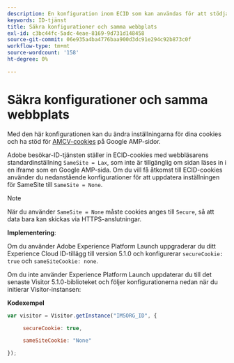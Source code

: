 ```yaml
---
description: En konfiguration inom ECID som kan användas för att stödja AMCV-cookies på Google AMP-sidor.
keywords: ID-tjänst
title: Säkra konfigurationer och samma webbplats
exl-id: c3bc44fc-5adc-4eae-8169-9d731d148458
source-git-commit: 06e935a4ba4776baa900d3dc91e294c92b873c0f
workflow-type: tm+mt
source-wordcount: '158'
ht-degree: 0%

---
```


# Säkra konfigurationer och samma webbplats

Med den här konfigurationen kan du ändra inställningarna för dina cookies och ha stöd för [AMCV-cookies](../../introduction/cookies.md) på Google AMP-sidor.

Adobe besökar-ID-tjänsten ställer in ECID-cookies med webbläsarens standardinställning `SameSite = Lax`, som inte är tillgänglig om sidan läses in i en iframe som en Google AMP-sida. Om du vill få åtkomst till ECID-cookies använder du nedanstående konfigurationer för att uppdatera inställningen för SameSite till `SameSite = None`.

>[!NOTE]
>
>När du använder `SameSite = None` måste cookies anges till `Secure`, så att data bara kan skickas via HTTPS-anslutningar.

**Implementering**:

Om du använder Adobe Experience Platform Launch uppgraderar du ditt Experience Cloud ID-tillägg till version 5.1.0 och konfigurerar `secureCookie: true` och `sameSiteCookie: none`.

Om du inte använder Experience Platform Launch uppdaterar du till det senaste Visitor 5.1.0-biblioteket och följer konfigurationerna nedan när du initierar Visitor-instansen:

**Kodexempel**

```js
var visitor = Visitor.getInstance("IMSORG_ID", {

     secureCookie: true,

     sameSiteCookie: "None"

});
```
